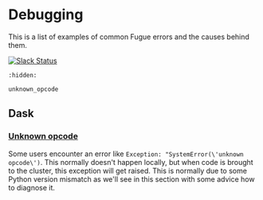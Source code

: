 # Debugging

This is a list of examples of common Fugue errors and the causes behind them.

[![Slack Status](https://img.shields.io/badge/slack-join_chat-white.svg?logo=slack&style=social)](slack.fugue.ai)


```{toctree}
:hidden:

unknown_opcode
```

## Dask

### [Unknown opcode](unknown_opcode.ipynb)
Some users encounter an error like `Exception: "SystemError(\'unknown opcode\')`. This normally doesn't happen locally, but when code is brought to the cluster, this exception will get raised. This is normally due to some Python version mismatch as we'll see in this section with some advice how to diagnose it.